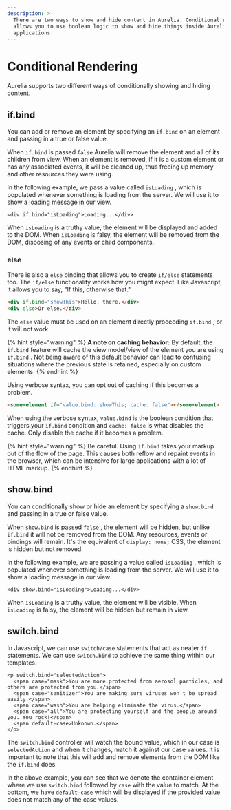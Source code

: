 ```yaml
---
description: >-
  There are two ways to show and hide content in Aurelia. Conditional rendering
  allows you to use boolean logic to show and hide things inside Aurelia
  applications.
---
```


# Conditional Rendering

Aurelia supports two different ways of conditionally showing and hiding content.

## if.bind

You can add or remove an element by specifying an `if.bind` on an element and passing in a true or false value.

When `if.bind` is passed `false` Aurelia will remove the element and all of its children from view. When an element is removed, if it is a custom element or has any associated events, it will be cleaned up, thus freeing up memory and other resources they were using.

In the following example, we pass a value called `isLoading` , which is populated whenever something is loading from the server. We will use it to show a loading message in our view.

```markup
<div if.bind="isLoading">Loading...</div>
```

When `isLoading` is a truthy value, the element will be displayed and added to the DOM. When `isLoading` is falsy, the element will be removed from the DOM, disposing of any events or child components.

### else

There is also a `else` binding that allows you to create `if/else` statements too. The `if/else` functionality works how you might expect. Like Javascript, it allows you to say, "If this, otherwise that."

```html
<div if.bind="showThis">Hello, there.</div>
<div else>Or else.</div>
```

The `else` value must be used on an element directly proceeding  `if.bind` , or it will not work.

{% hint style="warning" %}
**A note on caching behavior:** By default, the `if.bind` feature will cache the view model/view of the element you are using `if.bind` . Not being aware of this default behavior can lead to confusing situations where the previous state is retained, especially on custom elements.
{% endhint %}

Using verbose syntax, you can opt out of caching if this becomes a problem.

```html
<some-element if="value.bind: showThis; cache: false"></some-element>
```

When using the verbose syntax, `value.bind` is the boolean condition that triggers your `if.bind` condition and `cache: false` is what disables the cache. Only disable the cache if it becomes a problem.

{% hint style="warning" %}
Be careful. Using `if.bind` takes your markup out of the flow of the page. This causes both reflow and repaint events in the browser, which can be intensive for large applications with a lot of HTML markup.
{% endhint %}

## show.bind

You can conditionally show or hide an element by specifying a `show.bind` and passing in a true or false value.

When `show.bind` is passed `false` , the element will be hidden, but unlike `if.bind` it will not be removed from the DOM. Any resources, events or bindings will remain. It's the equivalent of `display: none;` CSS, the element is hidden but not removed.

In the following example, we are passing a value called `isLoading` , which is populated whenever something is loading from the server. We will use it to show a loading message in our view.

```markup
<div show.bind="isLoading">Loading...</div>
```

When `isLoading` is a truthy value, the element will be visible. When `isLoading` is falsy, the element will be hidden but remain in view.

## switch.bind

In Javascript, we can use `switch/case` statements that act as neater `if` statements. We can use `switch.bind` to achieve the same thing within our templates.

```markup
<p switch.bind="selectedAction">
  <span case="mask">You are more protected from aerosol particles, and others are protected from you.</span>
  <span case="sanitizer">You are making sure viruses won't be spread easily.</span>
  <span case="wash">You are helping eliminate the virus.</span>
  <span case="all">You are protecting yourself and the people around you. You rock!</span>
  <span default-case>Unknown.</span>
</p>
```

The `switch.bind` controller will watch the bound value, which in our case is `selectedAction` and when it changes, match it against our case values. It is important to note that this will add and remove elements from the DOM like the `if.bind` does.

In the above example, you can see that we denote the container element where we use `switch.bind` followed by `case` with the value to match. At the bottom, we have `default-case` which will be displayed if the provided value does not match any of the case values.
